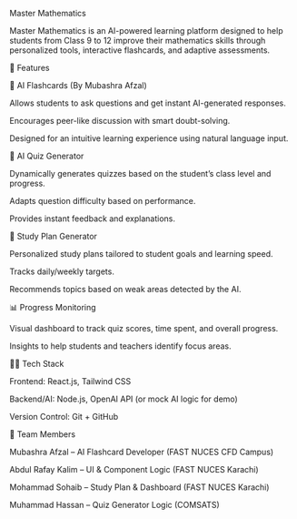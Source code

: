 Master Mathematics

Master Mathematics is an AI-powered learning platform designed to help students from Class 9 to 12 improve their mathematics skills through personalized tools, interactive flashcards, and adaptive assessments.

🚀 Features

🧠 AI Flashcards (By Mubashra Afzal)

Allows students to ask questions and get instant AI-generated responses.

Encourages peer-like discussion with smart doubt-solving.

Designed for an intuitive learning experience using natural language input.

📝 AI Quiz Generator

Dynamically generates quizzes based on the student’s class level and progress.

Adapts question difficulty based on performance.

Provides instant feedback and explanations.

📅 Study Plan Generator

Personalized study plans tailored to student goals and learning speed.

Tracks daily/weekly targets.

Recommends topics based on weak areas detected by the AI.

📊 Progress Monitoring

Visual dashboard to track quiz scores, time spent, and overall progress.

Insights to help students and teachers identify focus areas.

🧑‍💻 Tech Stack

Frontend: React.js, Tailwind CSS

Backend/AI: Node.js, OpenAI API (or mock AI logic for demo)

Version Control: Git + GitHub

👥 Team Members

Mubashra Afzal – AI Flashcard Developer (FAST NUCES CFD Campus)

Abdul Rafay Kalim – UI & Component Logic (FAST NUCES Karachi)

Mohammad Sohaib – Study Plan & Dashboard (FAST NUCES Karachi)

Muhammad Hassan – Quiz Generator Logic (COMSATS)
